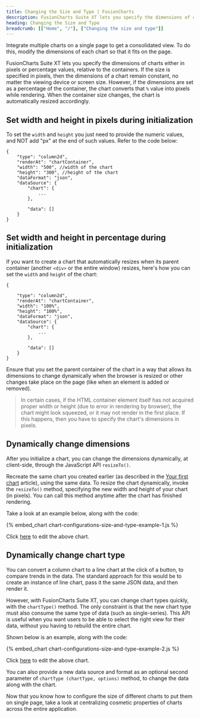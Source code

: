 ```yaml
---
title: Changing the Size and Type | FusionCharts
description: FusionCharts Suite XT lets you specify the dimensions of charts either in pixels or in percentage. You can also create a chart which resizes automatically.
heading: Changing the Size and Type
breadcrumb: [["Home", "/"], ["Changing the size and type"]]
---
```


Integrate multiple charts on a single page to get a consolidated view. To do this, modify the dimensions of each chart so that it fits on the page.

FusionCharts Suite XT lets you specify the dimensions of charts either in pixels or percentage values, relative to the containers. If the size is specified in pixels, then the dimensions of a chart remain constant, no matter the viewing device or screen size. However, if the dimensions are set as a percentage of the container, the chart converts that `%` value into pixels while rendering. When the container size changes, the chart is automatically resized accordingly.

## Set width and height in pixels during initialization

To set the `width` and `height` you just need to provide the numeric values, and NOT add "px" at the end of such values. Refer to the code  below:

```
{
    "type": "column2d",
    "renderAt": "chartContainer",
    "width": "500", //width of the chart
    "height": "300", //height of the chart
    "dataFormat": "json",
    "dataSource": {
        "chart": {
            ...
        },

        "data": []
    }
}

```

## Set width and height in percentage during initialization

If you want to create a chart that automatically resizes when its parent container (another `<div>` or the entire window) resizes, here's how you can set the `width` and `height` of the chart:

```
{

    "type": "column2d",
    "renderAt": "chartContainer",
    "width": "100%",
    "height": "100%",
    "dataFormat": "json",
    "dataSource": {
        "chart": {
            ...
        },

        "data": []
    }
}
```
Ensure that you set the parent container of the chart in a way that allows its dimensions to change dynamically when the browser is resized or other changes take place on the page (like when an element is added or removed).

> In certain cases, if the HTML container element itself has not acquired proper width or height (due to error in rendering by browser), the chart might look squeezed, or it may not render in the first place. If this happens, then you have to specify the chart's dimensions in pixels.

## Dynamically change dimensions

After you initialize a chart, you can change the dimensions dynamically, at client-side, through the JavaScript API `resizeTo()`.

Recreate the same chart you created earlier (as described in the [Your first chart](https://www.fusioncharts.com/dev/getting-started/building-your-first-chart.html) article), using the same data. To resize the chart dynamically, invoke the `resizeTo()` method, specifying the new width and height of your chart (in pixels). You can call this method anytime after the chart has finished rendering.

Take a look at an example below, along with the code:

{% embed_chart chart-configurations-size-and-type-example-1.js %}

Click [here](http://jsfiddle.net/fusioncharts/5Lpu0hrt/) to edit the above chart.

## Dynamically change chart type 

You can convert a column chart to a line chart at the click of a button, to compare trends in the data. The standard approach for this would be to create an instance of line chart, pass it the same JSON data, and then render it.

However, with FusionCharts Suite XT, you can change chart types quickly, with the `chartType()` method. The only constraint is that the new chart type must also consume the same type of data (such as single-series). This API is useful when you want users to be able to select the right view for their data, without you having to rebuild the entire chart.

Shown below is an example, along with the code:

{% embed_chart chart-configurations-size-and-type-example-2.js %}

Click [here](http://jsfiddle.net/fusioncharts/txyb6ss4/) to edit the above chart.

You can also provide a new data source and format as an optional second parameter of `chartType (chartType, options)` method, to change the data along with the chart.

Now that you know how to configure the size of different charts to put them on single page, take a look at centralizing cosmetic properties of charts across the entire application.
